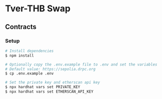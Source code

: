 # Tver-THB Swap

## Contracts

### Setup

```bash
# Install dependencies
$ npm install

# Optionally copy the .env.example file to .env and set the variables
# Default value: https://sepolia.drpc.org
$ cp .env.example .env

# Set the private key and etherscan api key
$ npx hardhat vars set PRIVATE_KEY
$ npx hardhat vars set ETHERSCAN_API_KEY
```
